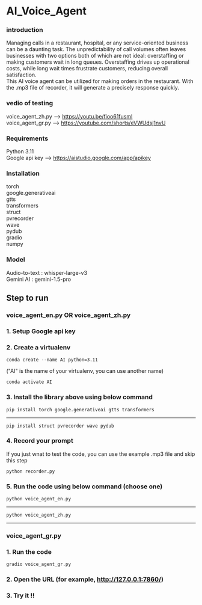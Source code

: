 # AI_Voice_Agent
### introduction  
Managing calls in a restaurant, hospital, or any service-oriented business can be a daunting task. The unpredictability of call volumes often leaves businesses with two options both of which are not ideal: overstaffing or making customers wait in long queues. Overstaffing drives up operational costs, while long wait times frustrate customers, reducing overall satisfaction.  
This AI voice agent can be utilized for making orders in the restaurant. With the .mp3 file of recorder, it will generate a precisely response quickly.  
### vedio of testing   
voice_agent_zh.py --> https://youtu.be/fioo61fusmI   
voice_agent_gr.py --> https://youtube.com/shorts/eVWUdsj1nvU   
### Requirements  
Python 3.11  
Google api key  -->  https://aistudio.google.com/app/apikey  
### Installation  
torch  
google.generativeai  
gtts  
transformers  
struct  
pvrecorder  
wave  
pydub  
gradio  
numpy  
### Model  
Audio-to-text : whisper-large-v3  
Gemini AI : gemini-1.5-pro

## Step to run  
### voice_agent_en.py OR voice_agent_zh.py
### 1. Setup Google api key  
### 2. Create a virtualenv  
    conda create --name AI python=3.11  
("AI" is the name of your virtualenv, you can use another name)  

    conda activate AI  
### 3. Install the library above using below command      
    pip install torch google.generativeai gtts transformers  
***
    pip install struct pvrecorder wave pydub  
### 4. Record your prompt  
If you just wnat to test the code, you can use the example .mp3 file and skip this step  

    python recorder.py  
### 5. Run the code using below command (choose one)    
    python voice_agent_en.py  
***
    python voice_agent_zh.py  
***
### voice_agent_gr.py
### 1. Run the code
    gradio voice_agent_gr.py  
### 2. Open the URL (for example, http://127.0.0.1:7860/)  
### 3. Try it !!
